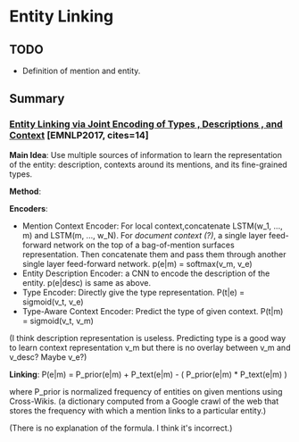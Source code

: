 # Entity Linking

## TODO

- Definition of mention and entity.

## Summary

### [Entity Linking via Joint Encoding of Types , Descriptions , and Context](http://www.aclweb.org/anthology/D17-1284) [EMNLP2017, cites=14]

**Main Idea**: Use multiple sources of information to learn the representation of the entity: description, contexts around its mentions, and its fine-grained types.

**Method**:

**Encoders**:
- Mention Context Encoder: For local context,concatenate LSTM(w_1, ..., m) and LSTM(m, ..., w_N). For *document context (?)*, a single layer feed-forward network on the top of a bag-of-mention surfaces representation. Then concatenate them and pass them through another single layer feed-forward network. p(e|m) = softmax(v_m, v_e)
- Entity Description Encoder: a CNN to encode the description of the entity. p(e|desc) is same as above.
- Type Encoder: Directly give the type representation. P(t|e) = sigmoid(v_t, v_e)
- Type-Aware Context Encoder: Predict the type of given context. P(t|m) = sigmoid(v_t, v_m)

(I think description representation is useless. Predicting type is a good way to learn context representation v_m but there is no overlay between v_m and v_desc? Maybe v_e?)

**Linking**:
P(e|m) = P_prior(e|m) + P_text(e|m) - ( P_prior(e|m) * P_text(e|m) )

where P_prior is normalized frequency of entities on given mentions using Cross-Wikis. (a dictionary computed from a Google crawl of the web that stores the frequency with which a mention links to a particular entity.)

(There is no explanation of the formula. I think it's incorrect.)

